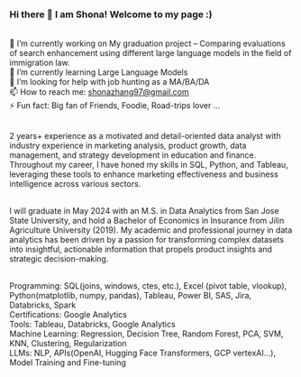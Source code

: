 ### Hi there 👋 I am Shona! Welcome to my page :)

<!--
**shonazhang/shonazhang** is a ✨ _special_ ✨ repository because its `README.md` (this file) appears on your GitHub profile.

Here are some ideas to get you started:

 🔭 I’m currently working on a Large Language Models fine-tining project
🌱 I’m currently learning Large Language Models
- 👯 I’m looking to collaborate on ...
🤔 I’m looking for help with job hunting
- 💬 Ask me about ...
📫 How to reach me: shonazhang97@gmail.com
- 😄 Pronouns: ...
- ⚡ Fun fact: ...
-->

 <br>🔭 I’m currently working on My graduation project – Comparing evaluations of search enhancement using different large language models in the field of immigration law.
 <br>🌱 I’m currently learning Large Language Models
 <br>🤔 I’m looking for help with job hunting as a MA/BA/DA
 <br>📫 How to reach me: shonazhang97@gmail.com
 <br>⚡ Fun fact: Big fan of Friends, Foodie, Road-trips lover ...
 
<br>2 years+ experience as a motivated and detail-oriented data analyst with industry experience in marketing analysis, product growth, data management, and strategy development in education and finance. Throughout my career, I have honed my skills in SQL, Python, and Tableau, leveraging these tools to enhance marketing effectiveness and business intelligence across various sectors.

<br>I will graduate in May 2024 with an M.S. in Data Analytics from San Jose State University, and hold a Bachelor of Economics in Insurance from Jilin Agriculture University (2019). My academic and professional journey in data analytics has been driven by a passion for transforming complex datasets into insightful, actionable information that propels product insights and strategic decision-making.

<br>Programming: SQL(joins, windows, ctes, etc.), Excel (pivot table, vlookup), Python(matplotlib, numpy, pandas), Tableau, Power BI, SAS, Jira, Databricks, Spark
<br>Certifications: Google Analytics
<br>Tools: Tableau, Databricks, Google Analytics
<br>Machine Learning: Regression, Decision Tree, Random Forest, PCA, SVM, KNN, Clustering, Regularization
<br>LLMs: NLP, APIs(OpenAI, Hugging Face Transformers, GCP vertexAI...), Model Training and Fine-tuning
